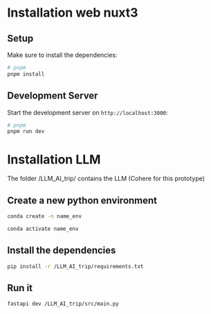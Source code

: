 # Installation web nuxt3

## Setup

Make sure to install the dependencies:

```bash
# pnpm
pnpm install
```

## Development Server

Start the development server on `http://localhost:3000`:

```bash
# pnpm
pnpm run dev
```

# Installation LLM

The folder /LLM_AI_trip/ contains the LLM (Cohere for this prototype)

## Create a new python environment

```bash
conda create -n name_env

conda activate name_env
```

## Install the dependencies

```bash
pip install -r /LLM_AI_trip/requirements.txt
```

## Run it

```bash
fastapi dev /LLM_AI_trip/src/main.py
```
